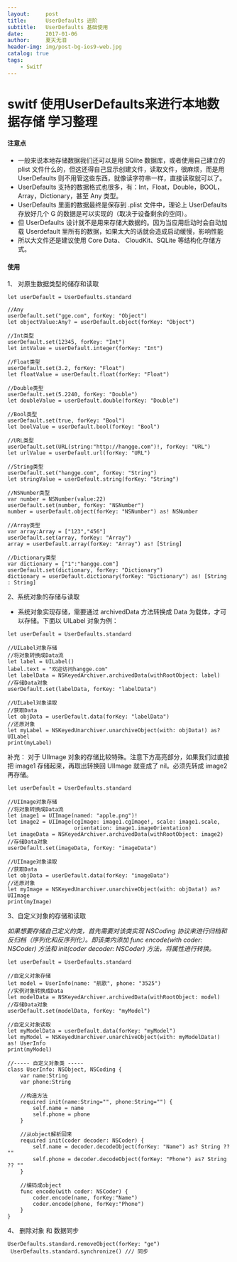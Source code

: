 ```yaml
---
layout:     post
title:      UserDefaults 进阶
subtitle:   UserDefaults 基础使用
date:       2017-01-06
author:     夏天无泪
header-img: img/post-bg-ios9-web.jpg
catalog: true
tags:
    - Switf
---
```


#  switf 使用UserDefaults来进行本地数据存储 学习整理

#### 注意点
* 一般来说本地存储数据我们还可以是用 SQlite 数据库，或者使用自己建立的 plist 文件什么的，但这还得自己显示创建文件，读取文件，很麻烦，而是用 UserDefaults 则不用管这些东西，就像读字符串一样，直接读取就可以了。
* UserDefaults 支持的数据格式也很多，有：Int，Float，Double，BOOL，Array，Dictionary，甚至 Any 类型。
* UserDefaults 里面的数据最终是保存到 .plist 文件中，理论上 UserDefaults 存放好几个 G 的数据是可以实现的（取决于设备剩余的空间）。
* 但 UserDefaults 设计就不是用来存储大数据的。因为当应用启动时会自动加载 Userdefault 里所有的数据，如果太大的话就会造成启动缓慢，影响性能
* 所以大文件还是建议使用 Core Data、 CloudKit、SQLite 等结构化存储方式。

#### 使用
 1、 对原生数据类型的储存和读取
 
```
let userDefault = UserDefaults.standard
 
//Any
userDefault.set("gge.com", forKey: "Object")
let objectValue:Any? = userDefault.object(forKey: "Object")
 
//Int类型
userDefault.set(12345, forKey: "Int")
let intValue = userDefault.integer(forKey: "Int")
 
//Float类型
userDefault.set(3.2, forKey: "Float")
let floatValue = userDefault.float(forKey: "Float")
 
//Double类型
userDefault.set(5.2240, forKey: "Double")
let doubleValue = userDefault.double(forKey: "Double")
 
//Bool类型
userDefault.set(true, forKey: "Bool")
let boolValue = userDefault.bool(forKey: "Bool")
 
//URL类型
userDefault.set(URL(string:"http://hangge.com")!, forKey: "URL")
let urlValue = userDefault.url(forKey: "URL")
 
//String类型
userDefault.set("hangge.com", forKey: "String")
let stringValue = userDefault.string(forKey: "String")
 
//NSNumber类型
var number = NSNumber(value:22)
userDefault.set(number, forKey: "NSNumber")
number = userDefault.object(forKey: "NSNumber") as! NSNumber
 
//Array类型
var array:Array = ["123","456"]
userDefault.set(array, forKey: "Array")
array = userDefault.array(forKey: "Array") as! [String]
 
//Dictionary类型
var dictionary = ["1":"hangge.com"]
userDefault.set(dictionary, forKey: "Dictionary")
dictionary = userDefault.dictionary(forKey: "Dictionary") as! [String : String]
```

2、系统对象的存储与读取
* 系统对象实现存储，需要通过 archivedData 方法转换成 Data 为载体，才可以存储。下面以 UILabel 对象为例：

```
let userDefault = UserDefaults.standard
 
//UILabel对象存储
//将对象转换成Data流
let label = UILabel()
label.text = "欢迎访问hangge.com"
let labelData = NSKeyedArchiver.archivedData(withRootObject: label)
//存储Data对象
userDefault.set(labelData, forKey: "labelData")
 
//UILabel对象读取
//获取Data
let objData = userDefault.data(forKey: "labelData")
//还原对象
let myLabel = NSKeyedUnarchiver.unarchiveObject(with: objData!) as? UILabel
print(myLabel)
```
补充： 
对于 UIImage 对象的存储比较特殊。注意下方高亮部分，如果我们过直接把 image1 存储起来，再取出转换回 UIImage 就变成了 nil。必须先转成 image2 再存储。

```
let userDefault = UserDefaults.standard
 
//UIImage对象存储
//将对象转换成Data流
let image1 = UIImage(named: "apple.png")!
let image2 = UIImage(cgImage: image1.cgImage!, scale: image1.scale,
                     orientation: image1.imageOrientation)
let imageData = NSKeyedArchiver.archivedData(withRootObject: image2)
//存储Data对象
userDefault.set(imageData, forKey: "imageData")
 
//UIImage对象读取
//获取Data
let objData = userDefault.data(forKey: "imageData")
//还原对象
let myImage = NSKeyedUnarchiver.unarchiveObject(with: objData!) as? UIImage
print(myImage)
```
3、自定义对象的存储和读取

*如果想要存储自己定义的类，首先需要对该类实现 NSCoding 协议来进行归档和反归档（序列化和反序列化）。即该类内添加 func encode(with coder: NSCoder) 方法和 init(coder decoder: NSCoder) 方法，将属性进行转换。*

```
let userDefault = UserDefaults.standard
 
//自定义对象存储
let model = UserInfo(name: "航歌", phone: "3525")
//实例对象转换成Data
let modelData = NSKeyedArchiver.archivedData(withRootObject: model)
//存储Data对象
userDefault.set(modelData, forKey: "myModel")
 
//自定义对象读取
let myModelData = userDefault.data(forKey: "myModel")
let myModel = NSKeyedUnarchiver.unarchiveObject(with: myModelData!) as! UserInfo
print(myModel)
 
//----- 自定义对象类 -----
class UserInfo: NSObject, NSCoding {
    var name:String
    var phone:String
     
    //构造方法
    required init(name:String="", phone:String="") {
        self.name = name
        self.phone = phone
    }
     
    //从object解析回来
    required init(coder decoder: NSCoder) {
        self.name = decoder.decodeObject(forKey: "Name") as? String ?? ""
        self.phone = decoder.decodeObject(forKey: "Phone") as? String ?? ""
    }
     
    //编码成object
    func encode(with coder: NSCoder) {
        coder.encode(name, forKey:"Name")
        coder.encode(phone, forKey:"Phone")
    }
}
```

4、 删除对象 和 数据同步
```
UserDefaults.standard.removeObject(forKey: "ge")
 UserDefaults.standard.synchronize() /// 同步
```